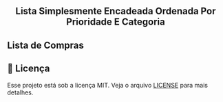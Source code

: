 <h2 align="center">
  Lista Simplesmente Encadeada Ordenada Por Prioridade E Categoria
</h2>

## Lista de Compras

## :memo: Licença

Esse projeto está sob a licença MIT. Veja o arquivo [LICENSE](LICENSE) para mais detalhes.

